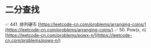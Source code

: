 # 二分查找
✅ 441. 排列硬币 [https://leetcode-cn.com/problems/arranging-coins/](https://leetcode-cn.com/problems/arranging-coins/)
✅ 50. Pow(x, n) [https://leetcode-cn.com/problems/powx-n/](https://leetcode-cn.com/problems/powx-n/)